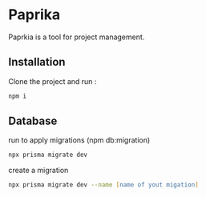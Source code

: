 # Paprika

Paprkia is a tool for project management.

## Installation

Clone the project and run :

```bash
npm i
```

## Database
run to apply migrations (npm db:migration)
```zsh
npx prisma migrate dev
```

create a migration
```zsh
npx prisma migrate dev --name [name of yout migation]
```